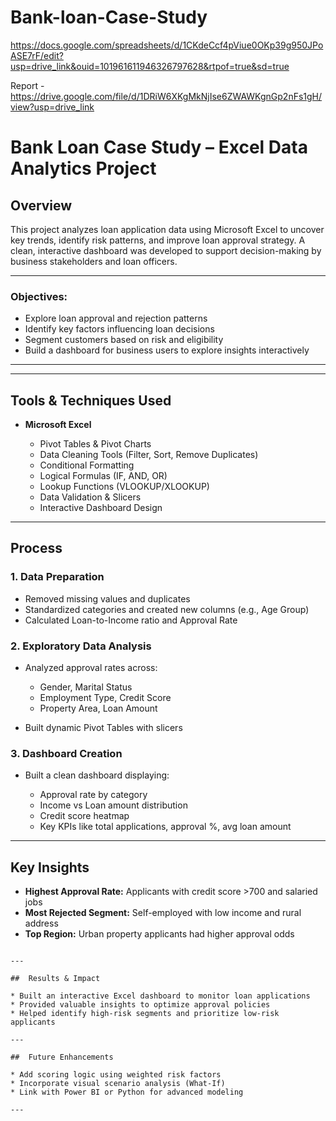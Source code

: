 # Bank-loan-Case-Study

https://docs.google.com/spreadsheets/d/1CKdeCcf4pViue0OKp39g950JPoASE7rF/edit?usp=drive_link&ouid=101961611946326797628&rtpof=true&sd=true

Report - https://drive.google.com/file/d/1DRiW6XKgMkNjIse6ZWAWKgnGp2nFs1gH/view?usp=drive_link

#  Bank Loan Case Study – Excel Data Analytics Project

##  Overview

This project analyzes loan application data using Microsoft Excel to uncover key trends, identify risk patterns, and improve loan approval strategy. A clean, interactive dashboard was developed to support decision-making by business stakeholders and loan officers.

---

### Objectives:

* Explore loan approval and rejection patterns
* Identify key factors influencing loan decisions
* Segment customers based on risk and eligibility
* Build a dashboard for business users to explore insights interactively

---


---

##  Tools & Techniques Used

* **Microsoft Excel**

  * Pivot Tables & Pivot Charts
  * Data Cleaning Tools (Filter, Sort, Remove Duplicates)
  * Conditional Formatting
  * Logical Formulas (IF, AND, OR)
  * Lookup Functions (VLOOKUP/XLOOKUP)
  * Data Validation & Slicers
  * Interactive Dashboard Design

---

##  Process

### 1. Data Preparation

* Removed missing values and duplicates
* Standardized categories and created new columns (e.g., Age Group)
* Calculated Loan-to-Income ratio and Approval Rate

### 2. Exploratory Data Analysis

* Analyzed approval rates across:

  * Gender, Marital Status
  * Employment Type, Credit Score
  * Property Area, Loan Amount
* Built dynamic Pivot Tables with slicers

### 3. Dashboard Creation

* Built a clean dashboard displaying:

  * Approval rate by category
  * Income vs Loan amount distribution
  * Credit score heatmap
  * Key KPIs like total applications, approval %, avg loan amount

---

##  Key Insights

*  **Highest Approval Rate:** Applicants with credit score >700 and salaried jobs
*  **Most Rejected Segment:** Self-employed with low income and rural address
*  **Top Region:** Urban property applicants had higher approval odds
  
```

---

##  Results & Impact

* Built an interactive Excel dashboard to monitor loan applications
* Provided valuable insights to optimize approval policies
* Helped identify high-risk segments and prioritize low-risk applicants

---

##  Future Enhancements

* Add scoring logic using weighted risk factors
* Incorporate visual scenario analysis (What-If)
* Link with Power BI or Python for advanced modeling

---

